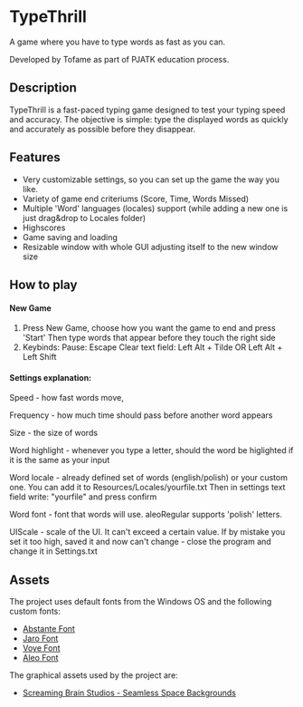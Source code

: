 # TypeThrill

A game where you have to type words as fast as you can.

Developed by Tofame as part of PJATK education process.

## Description

TypeThrill is a fast-paced typing game designed to test your typing speed and accuracy. The objective is simple: type the displayed words as quickly and accurately as possible before they disappear.

## Features

- Very customizable settings, so you can set up the game the way you like.
- Variety of game end criteriums (Score, Time, Words Missed)
- Multiple 'Word' languages (locales) support (while adding a new one is just drag&drop to Locales folder)
- Highscores
- Game saving and loading
- Resizable window with whole GUI adjusting itself to the new window size

## How to play

#### New Game
1. Press New Game, choose how you want the game to end and press 'Start'
Then type words that appear before they touch the right side
2. Keybinds:
Pause: Escape
Clear text field: Left Alt + Tilde OR Left Alt + Left Shift

#### Settings explanation:
Speed - how fast words move,

Frequency - how much time should pass before another word appears

Size - the size of words

Word highlight - whenever you type a letter, should the word be higlighted if it is the same as your input

Word locale - already defined set of words (english/polish) or your custom one. 
You can add it to Resources/Locales/yourfile.txt
Then in settings text field write: "yourfile" and press confirm

Word font - font that words will use. aleoRegular supports 'polish' letters.

UIScale - scale of the UI. It can't exceed a certain value.
If by mistake you set it too high, saved it and now can't change - close the program and change it in Settings.txt

## Assets

The project uses default fonts from the Windows OS and the following custom fonts:

- [Abstante Font](https://fontesk.com/abstante-font/)
- [Jaro Font](https://fontesk.com/jaro-font/)
- [Voye Font](https://fontesk.com/voye-font/)
- [Aleo Font](https://www.fontsquirrel.com/fonts/aleo)

The graphical assets used by the project are:
- [Screaming Brain Studios - Seamless Space Backgrounds](https://screamingbrainstudios.itch.io/seamless-space-backgrounds)